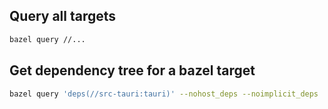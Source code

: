 ## Query all targets

```bash
bazel query //...
```

## Get dependency tree for a bazel target

```bash
bazel query 'deps(//src-tauri:tauri)' --nohost_deps --noimplicit_deps
```
